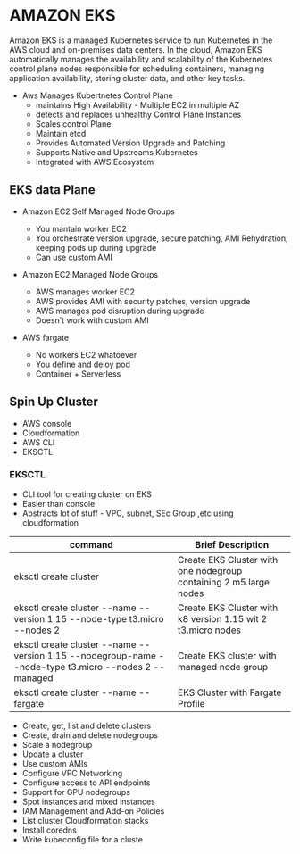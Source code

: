 # AMAZON EKS

Amazon EKS is a managed Kubernetes service to run Kubernetes in the AWS cloud and on-premises data centers. In the cloud, Amazon EKS automatically manages the availability and scalability of the Kubernetes control plane nodes responsible for scheduling containers, managing application availability, storing cluster data, and other key tasks.

- Aws Manages Kubertnetes Control Plane
    - maintains High Availability - Multiple EC2 in multiple AZ
    - detects and replaces unhealthy Control Plane Instances
    - Scales control Plane
    - Maintain etcd
    - Provides Automated Version Upgrade and Patching
    - Supports Native and Upstreams Kubernetes
    - Integrated with AWS Ecosystem

## EKS data Plane

- Amazon EC2 Self Managed Node Groups
    - You mantain worker EC2
    - You orchestrate version upgrade, secure patching, AMI Rehydration, keeping pods up during upgrade
    - Can use custom AMI

- Amazon EC2 Managed Node Groups
    - AWS manages worker EC2
    - AWS provides AMI with security patches, version upgrade
    - AWS manages pod disruption during upgrade
    - Doesn't work with custom AMI

- AWS fargate
    - No workers EC2 whatoever
    - You define and deloy pod
    - Container + Serverless

## Spin Up Cluster

- AWS console
- Cloudformation
- AWS CLI
- EKSCTL

### EKSCTL

- CLI tool for creating cluster on EKS
- Easier than console
- Abstracts lot of stuff - VPC, subnet, SEc Group ,etc using cloudformation

command| Brief Description|
|-|-|
|eksctl create cluster| Create EKS Cluster with one nodegroup containing 2 m5.large nodes|
eksctl create cluster --name <name> --version 1.15 --node-type t3.micro --nodes 2 | Create EKS Cluster with k8 version 1.15 wit 2 t3.micro nodes
eksctl create cluster --name <name> --version 1.15 --nodegroup-name <nodegrpname> --node-type t3.micro --nodes 2 --managed | Create EKS cluster with managed node group
eksctl create cluster --name <name> --fargate | EKS Cluster with Fargate Profile


- Create, get, list and delete clusters
- Create, drain and delete nodegroups
- Scale a nodegroup
- Update a cluster
- Use custom AMIs
- Configure VPC Networking
- Configure access to API endpoints
- Support for GPU nodegroups
- Spot instances and mixed instances
- IAM Management and Add-on Policies
- List cluster Cloudformation stacks
- Install coredns
- Write kubeconfig file for a cluste